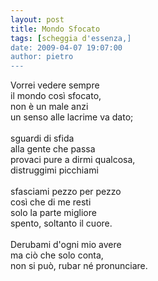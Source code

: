 ```yaml
---
layout: post
title: Mondo Sfocato
tags: [scheggia d'essenza,]
date: 2009-04-07 19:07:00
author: pietro
---
```

Vorrei vedere sempre<br/>il mondo così sfocato,<br/>non è un male anzi<br/>un senso alle lacrime va dato;<br/><br/>sguardi di sfida<br/>alla gente che passa<br/>provaci pure a dirmi qualcosa,<br/>distruggimi picchiami<br/><br/>sfasciami pezzo per pezzo<br/>così che di me resti<br/>solo la parte migliore<br/>spento, soltanto il cuore.<br/><br/>Derubami d'ogni mio avere<br/>ma ciò che solo conta,<br/>non si può, rubar né pronunciare.
